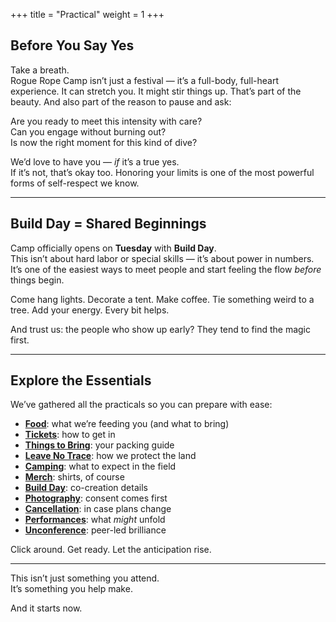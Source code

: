 +++
title = "Practical" 
weight = 1
+++

## Before You Say Yes

Take a breath.  
Rogue Rope Camp isn’t just a festival — it’s a full-body, full-heart experience. It can stretch you. It might stir things up. That’s part of the beauty. And also part of the reason to pause and ask:

Are you ready to meet this intensity with care?  
Can you engage without burning out?  
Is now the right moment for this kind of dive?

We’d love to have you — *if* it’s a true yes.  
If it’s not, that’s okay too. Honoring your limits is one of the most powerful forms of self-respect we know.

---

## Build Day = Shared Beginnings

Camp officially opens on **Tuesday** with **Build Day**.  
This isn’t about hard labor or special skills — it’s about power in numbers. It’s one of the easiest ways to meet people and start feeling the flow *before* things begin.

Come hang lights. Decorate a tent. Make coffee. Tie something weird to a tree. Add your energy. Every bit helps.

And trust us: the people who show up early? They tend to find the magic first.

---

## Explore the Essentials

We’ve gathered all the practicals so you can prepare with ease:

- [**Food**](/practical/food): what we’re feeding you (and what to bring)
- [**Tickets**](/practical/tickets): how to get in
- [**Things to Bring**](/practical/things-to-bring): your packing guide
- [**Leave No Trace**](/practical/leave-no-trace): how we protect the land
- [**Camping**](/practical/camping): what to expect in the field
- [**Merch**](/practical/merch): shirts, of course
- [**Build Day**](/practical/build-day): co-creation details
- [**Photography**](/practical/photography): consent comes first
- [**Cancellation**](/practical/cancellation): in case plans change
- [**Performances**](/practical/performances): what *might* unfold
- [**Unconference**](/practical/unconference): peer-led brilliance

Click around. Get ready. Let the anticipation rise.

---

This isn’t just something you attend.  
It’s something you help make.

And it starts now.
